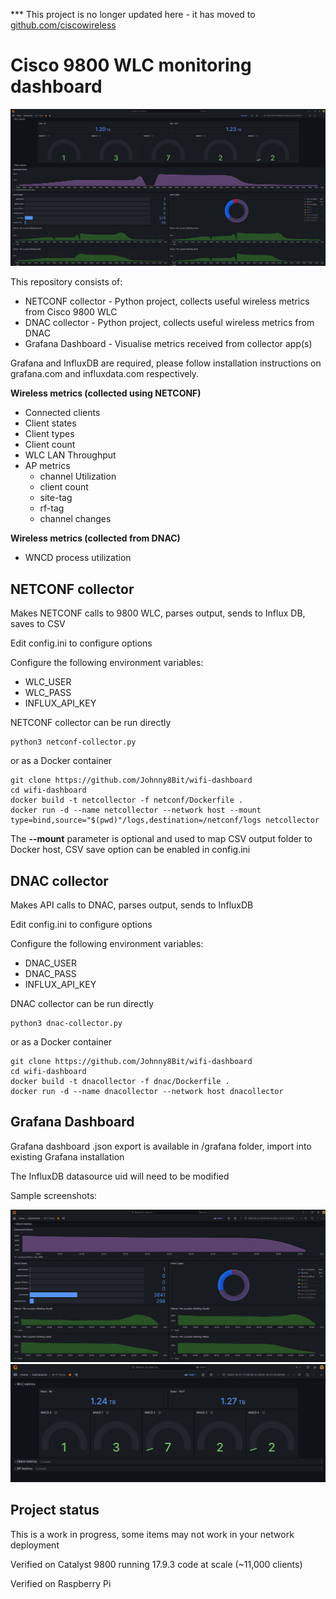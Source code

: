 *** This project is no longer updated here - it has moved to [github.com/ciscowireless](https://github.com/ciscowireless/wifi-dashboard)

# Cisco 9800 WLC monitoring dashboard
![Image](https://github.com/Johnny8Bit/wifi-dashboard/blob/main/grafana/images/full_dashboard.png)

This repository consists of:

- NETCONF collector - Python project, collects useful wireless metrics from Cisco 9800 WLC
- DNAC collector - Python project, collects useful wireless metrics from DNAC
- Grafana Dashboard - Visualise metrics received from collector app(s)

Grafana and InfluxDB are required, please follow installation instructions on grafana.com and influxdata.com respectively.

**Wireless metrics (collected using NETCONF)**

- Connected clients
- Client states
- Client types
- Client count
- WLC LAN Throughput
- AP metrics
  - channel Utilization
  - client count
  - site-tag
  - rf-tag
  - channel changes

**Wireless metrics (collected from DNAC)**
- WNCD process utilization


## NETCONF collector

Makes NETCONF calls to 9800 WLC, parses output, sends to Influx DB, saves to CSV

Edit config.ini to configure options

Configure the following environment variables:
- WLC_USER
- WLC_PASS
- INFLUX_API_KEY

NETCONF collector can be run directly
```
python3 netconf-collector.py
```
or as a Docker container
```
git clone https://github.com/Johnny8Bit/wifi-dashboard
cd wifi-dashboard
docker build -t netcollector -f netconf/Dockerfile .
docker run -d --name netcollector --network host --mount type=bind,source="$(pwd)"/logs,destination=/netconf/logs netcollector
```
The **--mount** parameter is optional and used to map CSV output folder to Docker host, CSV save option can be enabled in config.ini

## DNAC collector

Makes API calls to DNAC, parses output, sends to InfluxDB

Edit config.ini to configure options

Configure the following environment variables:
- DNAC_USER
- DNAC_PASS
- INFLUX_API_KEY

DNAC collector can be run directly
```
python3 dnac-collector.py
```
or as a Docker container
```
git clone https://github.com/Johnny8Bit/wifi-dashboard
cd wifi-dashboard
docker build -t dnacollector -f dnac/Dockerfile .
docker run -d --name dnacollector --network host dnacollector
```
## Grafana Dashboard

Grafana dashboard .json export is available in /grafana folder, import into existing Grafana installation

The InfluxDB datasource uid will need to be modified 

Sample screenshots:

![Image](https://github.com/Johnny8Bit/wifi-dashboard/blob/main/grafana/images/client_metrics.png)
![Image](https://github.com/Johnny8Bit/wifi-dashboard/blob/main/grafana/images/throughput_and_wncd.png)

## Project status

This is a work in progress, some items may not work in your network deployment

Verified on Catalyst 9800 running 17.9.3 code at scale (~11,000 clients)

Verified on Raspberry Pi

